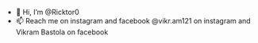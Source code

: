 - 👋 Hi, I’m @Ricktor0
- 📫 Reach me on instagram and facebook @vikr.am121 on instagram and Vikram Bastola on facebook
  
